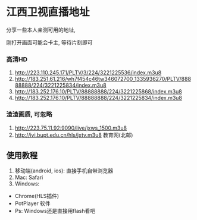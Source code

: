  # 江西卫视直播地址 

分享一些本人亲测可用的地址,

刚打开画面可能会卡主, 等待片刻即可


### 高清HD 
1. http://223.110.245.171/PLTV/3/224/3221225536/index.m3u8
2. http://183.251.61.216/wh7f454c46tw346072700_1335936270/PLTV/88888888/224/3221225834/index.m3u8 
3. http://183.252.176.10/PLTV/88888888/224/3221225868/index.m3u8
4. http://183.252.176.10/PLTV/88888888/224/3221225834/index.m3u8

### 渣渣画质, 可忽略
1. http://223.75.11.92:9090/live/jxws_1500.m3u8
2. http://ivi.bupt.edu.cn/hls/jxtv.m3u8 教育网(北邮)






## 使用教程
1. 移动端(android, ios): 直接手机自带浏览器
2. Mac: Safari
3. Windows: 
  - Chrome(HLS插件)
  - PotPlayer 软件
  - Ps: Windows还是直接用flash看吧

